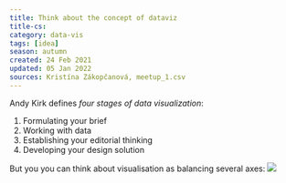 ```yaml
---
title: Think about the concept of dataviz
title-cs: 
category: data-vis
tags: [idea]
season: autumn
created: 24 Feb 2021
updated: 05 Jan 2022
sources: Kristína Zákopčanová, meetup_1.csv
---
```


Andy Kirk defines *four stages of data visualization*:
1. Formulating your brief
2. Working with data
3. Establishing your editorial thinking
4. Developing your design solution

But you you can think about visualisation as balancing several axes:
![](../__files/axes-of-dataviz.png)
